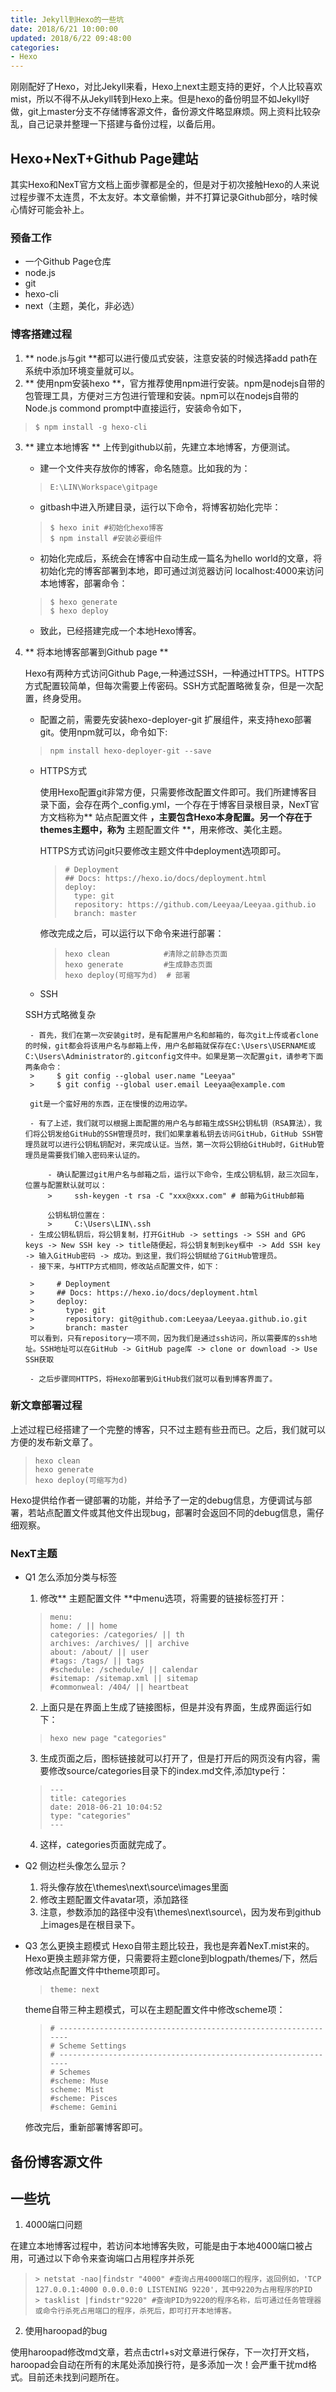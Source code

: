 ```yaml
---
title: Jekyll到Hexo的一些坑
date: 2018/6/21 10:00:00
updated: 2018/6/22 09:48:00
categories:
- Hexo
---
```


刚刚配好了Hexo，对比Jekyll来看，Hexo上next主题支持的更好，个人比较喜欢mist，所以不得不从Jekyll转到Hexo上来。但是hexo的备份明显不如Jekyll好做，git上master分支不存储博客源文件，备份源文件略显麻烦。网上资料比较杂乱，自己记录并整理一下搭建与备份过程，以备后用。

<!-- more -->

## Hexo+NexT+Github Page建站

其实Hexo和NexT官方文档上面步骤都是全的，但是对于初次接触Hexo的人来说过程步骤不太连贯，不太友好。本文章偷懒，并不打算记录Github部分，啥时候心情好可能会补上。

### 预备工作

- 一个Github Page仓库
- node.js
- git
- hexo-cli
- next（主题，美化，非必选）

### 博客搭建过程

1. ** node.js与git **都可以进行傻瓜式安装，注意安装的时候选择add path在系统中添加环境变量就可以。
2. ** 使用npm安装hexo **，官方推荐使用npm进行安装。npm是nodejs自带的包管理工具，方便对三方包进行管理和安装。npm可以在nodejs自带的Node.js commond prompt中直接运行，安装命令如下，
>     $ npm install -g hexo-cli

3. ** 建立本地博客 **
上传到github以前，先建立本地博客，方便测试。

	- 建一个文件夹存放你的博客，命名随意。比如我的为：
	>     E:\LIN\Workspace\gitpage

	- gitbash中进入所建目录，运行以下命令，将博客初始化完毕：

	>     $ hexo init #初始化hexo博客
	>     $ npm install #安装必要组件

	- 初始化完成后，系统会在博客中自动生成一篇名为hello world的文章，将初始化完的博客部署到本地，即可通过浏览器访问			localhost:4000来访问本地博客，部署命令：

	>     $ hexo generate
	>     $ hexo deploy

	- 致此，已经搭建完成一个本地Hexo博客。

4. ** 将本地博客部署到Github page **

	Hexo有两种方式访问Github Page,一种通过SSH，一种通过HTTPS。HTTPS方式配置较简单，但每次需要上传密码。SSH方式配置略微复杂，但是一次配置，终身受用。

	- 配置之前，需要先安装hexo-deployer-git 扩展组件，来支持hexo部署git。使用npm就可以，命令如下:
	
	>     npm install hexo-deployer-git --save
	
	- HTTPS方式
	
		使用Hexo配置git非常方便，只需要修改配置文件即可。我们所建博客目录下面，会存在两个_config.yml，一个存在于博客目录根目录，NexT官方文档称为** 站点配置文件 **，主要包含Hexo本身配置。另一个存在于themes主题中，称为** 主题配置文件 **，用来修改、美化主题。

        HTTPS方式访问git只要修改主题文件中deployment选项即可。

        >     # Deployment
		>     ## Docs: https://hexo.io/docs/deployment.html
        >     deploy:
        >       type: git
        >       repository: https://github.com/Leeyaa/Leeyaa.github.io
        >       branch: master

        修改完成之后，可以运行以下命令来进行部署：

        >     hexo clean			#清除之前静态页面
		>     hexo generate			#生成静态页面
		>     hexo deploy(可缩写为d)  # 部署

	- SSH
	
	SSH方式略微复杂

		- 首先，我们在第一次安装git时，是有配置用户名和邮箱的，每次git上传或者clone的时候，git都会将该用户名与邮箱上传，用户名邮箱就保存在C:\Users\USERNAME或C:\Users\Administrator的.gitconfig文件中。如果是第一次配置git，请参考下面两条命令：
        >     $ git config --global user.name "Leeyaa"
		>     $ git config --global user.email Leeyaa@example.com
		
		git是一个蛮好用的东西，正在慢慢的边用边学。

        - 有了上述，我们就可以根据上面配置的用户名与邮箱生成SSH公钥私钥（RSA算法），我们将公钥发给GitHub的SSH管理员时，我们如果拿着私钥去访问GitHub，GitHub SSH管理员就可以进行公钥私钥配对，来完成认证。当然，第一次将公钥给GitHub时，GitHub管理员是需要我们输入密码来认证的。
        
        	- 确认配置过git用户名与邮箱之后，运行以下命令，生成公钥私钥，敲三次回车，位置与配置默认就可以：
        	>     ssh-keygen -t rsa -C "xxx@xxx.com" # 邮箱为GitHub邮箱
        	
        	公钥私钥位置在：
            >     C:\Users\LIN\.ssh
        - 生成公钥私钥后，将公钥复制，打开GitHub -> settings -> SSH and GPG keys -> New SSH key -> title随便起，将公钥复制到key框中 -> Add SSH key -> 输入GitHub密码 -> 成功。到这里，我们将公钥赋给了GitHub管理员。
        - 接下来，与HTTP方式相同，修改站点配置文件，如下：
        
        >     # Deployment
		>     ## Docs: https://hexo.io/docs/deployment.html
        >     deploy:
        >       type: git
        >       repository: git@github.com:Leeyaa/Leeyaa.github.io.git
        >       branch: master
        可以看到，只有repository一项不同，因为我们是通过ssh访问，所以需要库的ssh地址。SSH地址可以在GitHub -> GitHub page库 -> clone or download -> Use SSH获取

        - 之后步骤同HTTPS，将Hexo部署到GitHub我们就可以看到博客界面了。

### 新文章部署过程

上述过程已经搭建了一个完整的博客，只不过主题有些丑而已。之后，我们就可以方便的发布新文章了。
>     hexo clean
>     hexo generate
>     hexo deploy(可缩写为d)

Hexo提供给作者一键部署的功能，并给予了一定的debug信息，方便调试与部署，若站点配置文件或其他文件出现bug，部署时会返回不同的debug信息，需仔细观察。

### NexT主题




- Q1 怎么添加分类与标签
	1. 修改** 主题配置文件 **中menu选项，将需要的链接标签打开：
	
	>     menu:
	>     home: / || home
	>     categories: /categories/ || th
	>     archives: /archives/ || archive
	>     about: /about/ || user
	>     #tags: /tags/ || tags
	>     #schedule: /schedule/ || calendar
	>     #sitemap: /sitemap.xml || sitemap
  	>     #commonweal: /404/ || heartbeat
  	
	2. 上面只是在界面上生成了链接图标，但是并没有界面，生成界面运行如下：
  	
	>     hexo new page "categories"

	3. 生成页面之后，图标链接就可以打开了，但是打开后的网页没有内容，需要修改source/categories目录下的index.md文件,添加type行：
	
	>     ---
	>     title: categories
	>     date: 2018-06-21 10:04:52
	>     type: "categories"
	>     ---
	
	4. 这样，categories页面就完成了。
	
- Q2 侧边栏头像怎么显示？
	1. 将头像存放在\themes\next\source\images里面
	2. 修改主题配置文件avatar项，添加路径
	3. 注意，参数添加的路径中没有\themes\next\source\，因为发布到github上images是在根目录下。
	
- Q3 怎么更换主题模式
	Hexo自带主题比较丑，我也是奔着NexT.mist来的。Hexo更换主题非常方便，只需要将主题clone到blogpath/themes/下，然后修改站点配置文件中theme项即可。

	>     theme: next

	theme自带三种主题模式，可以在主题配置文件中修改scheme项：

	>     # ---------------------------------------------------------------
	>     # Scheme Settings
	>     # ---------------------------------------------------------------
	>     # Schemes
	>     #scheme: Muse
	>     scheme: Mist
	>     #scheme: Pisces
	>     #scheme: Gemini

	修改完后，重新部署博客即可。

## 备份博客源文件


## 一些坑

1. 4000端口问题

 在建立本地博客过程中，若访问本地博客失败，可能是由于本地4000端口被占用，可通过以下命令来查询端口占用程序并杀死 
>     > netstat -nao|findstr "4000" #查询占用4000端口的程序，返回例如，'TCP 127.0.0.1:4000 0.0.0.0:0 LISTENING 9220'，其中9220为占用程序的PID
>     > tasklist |findstr"9220" #查询PID为9220的程序名称，后可通过任务管理器或命令行杀死占用端口的程序，杀死后，即可打开本地博客。

2. 使用haroopad的bug 

 使用haroopad修改md文章，若点击ctrl+s对文章进行保存，下一次打开文档，haroopad会自动在所有的末尾处添加换行符，是多添加一次！会严重干扰md格式。目前还未找到问题所在。
